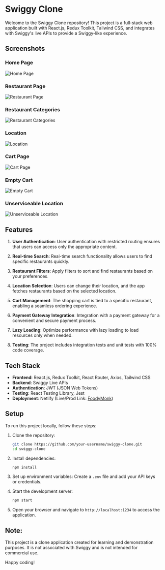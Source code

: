 # Swiggy Clone

Welcome to the Swiggy Clone repository! This project is a full-stack web application built with React.js, Redux Toolkit, Tailwind CSS, and integrates with Swiggy's live APIs to provide a Swiggy-like experience.

## Screenshots

### Home Page
![Home Page](https://github.com/shivang1305/swiggy/blob/testing/images/HomePage.png)

### Restaurant Page
![Restaurant Page](https://github.com/shivang1305/swiggy/blob/testing/images/RestaurantPage.png?raw=true)

### Restaurant Categories
![Restaurant Categories](https://github.com/shivang1305/swiggy/blob/testing/images/RestaurantCategories.png?raw=true)

### Location
![Location](https://github.com/shivang1305/swiggy/blob/testing/images/Location.png?raw=true)

### Cart Page
![Cart Page](https://github.com/shivang1305/swiggy/blob/testing/images/CartPage.png?raw=true)

### Empty Cart
![Empty Cart](https://github.com/shivang1305/swiggy/blob/testing/images/EmptyCart.png?raw=true)

### Unserviceable Location
![Unserviceable Location](https://github.com/shivang1305/swiggy/blob/testing/images/UnserviceableLocation.png?raw=true)

## Features

1. **User Authentication**: User authentication with restricted routing ensures that users can access only the appropriate content.

2. **Real-time Search**: Real-time search functionality allows users to find specific restaurants quickly.

3. **Restaurant Filters**: Apply filters to sort and find restaurants based on your preferences.

4. **Location Selection**: Users can change their location, and the app fetches restaurants based on the selected location.

5. **Cart Management**: The shopping cart is tied to a specific restaurant, enabling a seamless ordering experience.

6. **Payment Gateway Integration**: Integration with a payment gateway for a convenient and secure payment process.

7. **Lazy Loading**: Optimize performance with lazy loading to load resources only when needed.

8. **Testing**: The project includes integration tests and unit tests with 100% code coverage.

## Tech Stack

- **Frontend**: React.js, Redux Toolkit, React Router, Axios, Tailwind CSS
- **Backend**: Swiggy Live APIs
- **Authentication**: JWT (JSON Web Tokens)
- **Testing**: React Testing Library, Jest
- **Deployment**: Netlify (Live/Prod Link: [FoodyMonk](https://foodymonk.netlify.app/))

## Setup

To run this project locally, follow these steps:

1. Clone the repository:

   ```bash
   git clone https://github.com/your-username/swiggy-clone.git
   cd swiggy-clone
   ```

2. Install dependencies:

   ```bash
   npm install
   ```

3. Set up environment variables: Create a `.env` file and add your API keys or credentials.
4. Start the development server:

   ```bash
   npm start
   ```

5. Open your browser and navigate to `http://localhost:1234` to access the application.

## Note:

This project is a clone application created for learning and demonstration purposes. It is not associated with Swiggy and is not intended for commercial use.

Happy coding!
